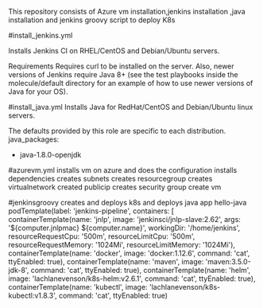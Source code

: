 This repository consists of Azure vm installation,jenkins installation ,java installation and jenkins groovy script to deploy K8s

#install_jenkins.yml

Installs Jenkins CI on RHEL/CentOS and Debian/Ubuntu servers.

Requirements
Requires curl to be installed on the server. Also, newer versions of Jenkins require Java 8+ (see the test playbooks inside the molecule/default directory for an example of how to use newer versions of Java for your OS).

#install_java.yml
Installs Java for RedHat/CentOS and Debian/Ubuntu linux servers.

The defaults provided by this role are specific to each distribution.
java_packages:
  - java-1.8.0-openjdk


#azurevm.yml
installs vm on azure and does the configuration
installs dependencies
creates subnets 
creates resourcegroup
creates virtualnetwork
created publicip
creates security group
create vm


#jenkinsgroovy 
creates and deploys k8s and deploys java app hello-java
podTemplate(label: 'jenkins-pipeline', containers: [
    containerTemplate(name: 'jnlp', image: 'jenkinsci/jnlp-slave:2.62', args: '${computer.jnlpmac} ${computer.name}', workingDir: '/home/jenkins', resourceRequestCpu: '500m', resourceLimitCpu: '500m', resourceRequestMemory: '1024Mi', resourceLimitMemory: '1024Mi'),
    containerTemplate(name: 'docker', image: 'docker:1.12.6', command: 'cat', ttyEnabled: true),
    containerTemplate(name: 'maven', image: 'maven:3.5.0-jdk-8', command: 'cat', ttyEnabled: true),
    containerTemplate(name: 'helm', image: 'lachlanevenson/k8s-helm:v2.6.1', command: 'cat', ttyEnabled: true),
    containerTemplate(name: 'kubectl', image: 'lachlanevenson/k8s-kubectl:v1.8.3', command: 'cat', ttyEnabled: true)

